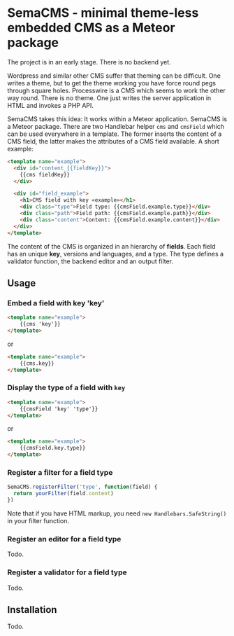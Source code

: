 # SemaCMS - minimal theme-less embedded CMS as a Meteor package

The project is in an early stage. There is no backend yet.

Wordpress and similar other CMS suffer that theming can be difficult. One writes a theme, but to get the theme working you have force round pegs through square holes. Processwire is a CMS which seems to work the other way round. There is no theme. One just writes the server application in HTML and invokes a PHP API.

SemaCMS takes this idea: It works within a Meteor application. SemaCMS is a Meteor package. There are two Handlebar helper `cms` and `cmsField` which can be used everywhere in a template. The former inserts the content of a CMS field, the latter makes the attributes of a CMS field available. A short example:

```html
<template name="example">
  <div id="content_{{fieldKey}}">
    {{cms fieldKey}} 
  </div>

  <div id="field_example">
    <h1>CMS field with key «example»</h1>
    <div class="type">Field type: {{cmsField.example.type}}</div>
    <div class="path">Field path: {{cmsField.example.path}}</div>
    <div class="content">Content: {{cmsField.example.content}}</div>
  </div>
</template>
```

The content of the CMS is organized in an hierarchy of **fields**. Each field has an unique **key**, versions and languages, and a type. The type defines a validator function, the backend editor and an output filter.

## Usage

### Embed a field with key 'key'

```html
<template name="example">
	{{cms 'key'}}
</template>
```

or

```html
<template name="example">
	{{cms.key}}
</template>
```

### Display the type of a field with `key`

```html
<template name="example">
	{{cmsField 'key' 'type'}}
</template>
```

or

```html
<template name="example">
	{{cmsField.key.type}}
</template>
```

### Register a filter for a field type

```javascript
SemaCMS.registerFilter('type', function(field) {
  return yourFilter(field.content)	
})
```

Note that if you have HTML markup, you need `new Handlebars.SafeString()` in your filter function.

### Register an editor for a field type

Todo.

### Register a validator for a field type

Todo.

## Installation

Todo.

